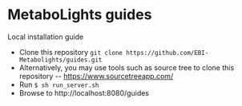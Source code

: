 # MetaboLights guides

Local installation guide

- Clone this repository
```git clone https://github.com/EBI-Metabolights/guides.git```
- Alternatively, you may use tools such as source tree to clone this repository
--  https://www.sourcetreeapp.com/
- Run ```$ sh run_server.sh```
- Browse to http://localhost:8080/guides
